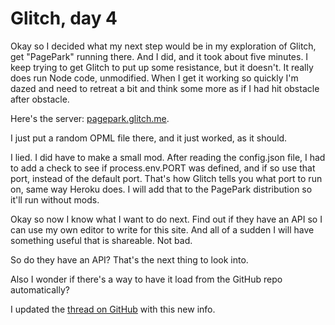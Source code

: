 # Glitch, day 4
Okay so I decided what my next step would be in my exploration of Glitch, get "PagePark" running there. And I did, and it took about five minutes. I keep trying to get Glitch to put up some resistance, but it doesn't. It really does run Node code, unmodified. When I get it working so quickly I'm dazed and need to retreat a bit and think some more as if I had hit obstacle after obstacle. 

Here's the server: <a href="http://pagepark.glitch.me/">pagepark.glitch.me</a>. 

I just put a random OPML file there, and it just worked, as it should.

I lied. I did have to make a small mod. After reading the config.json file, I had to add a check to see if process.env.PORT was defined, and if so use that port, instead of the default port. That's how Glitch tells you what port to run on, same way Heroku does. I will add that to the PagePark distribution so it'll run without mods.

Okay so now I know what I want to do next. Find out if they have an API so I can use my own editor to write for this site. And all of a sudden I will have something useful that is shareable. Not bad. 

So do they have an API? That's the next thing to look into.

Also I wonder if there's a way to have it load from the GitHub repo automatically?

I updated the <a href="https://github.com/scripting/Scripting-News/issues/168#issuecomment-615894200">thread on GitHub</a> with this new info. 

